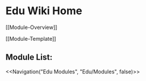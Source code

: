 # Edu Wiki Home

[[Module-Overview]]

[[Module-Template]]



## Module List:

<<Navigation("Edu Modules", "Edu/Modules", false)>>